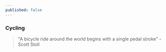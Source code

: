 ```yaml
---
published: false
---
```

### Cycling

> "A bicycle ride around the world begins with a single pedal stroke" - Scott Stoll
